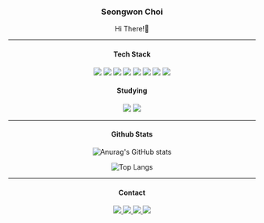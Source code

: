 <div align="center">

### Seongwon Choi
Hi There!👋

<hr>

#### Tech Stack
<img src="https://img.shields.io/badge/Python-5CB9FF?style=flat&logo=Python&logoColor=3776AB"/>
<img src="https://img.shields.io/badge/Java-00b6ff?style=flat&logo=Java&logoColor=red"/>
<img src="https://img.shields.io/badge/C-E0EBEB?style=flat&logo=C&logoColor=A8B9CC"/>
<img src="https://img.shields.io/badge/C++-0091FF?style=flat&logo=Cplusplus&logoColor=00599C"/>
<img src="https://img.shields.io/badge/HTML5-FF8D70?style=flat&logo=HTML5&logoColor=E34F26"/>
<img src="https://img.shields.io/badge/CSS3-1F9FFF?style=flat&logo=CSS3&logoColor=1572B6"/>
<img src="https://img.shields.io/badge/JavaScript-FFFFB3?style=flat&logo=JavaScript&logoColor=F7DF1E"/>
<img src="https://img.shields.io/badge/Node.js-green?style=flat&logo=Node.js&logoColor=339933"/>



#### Studying
<img src="https://img.shields.io/badge/Spring-B3FFB3?style=flat&logo=Spring&logoColor=6DB33F"/>
<img src="https://img.shields.io/badge/SpringBoot-B3FFB3?style=flat&logo=SpringBoot&logoColor=6DB33F"/>

<hr>

#### Github Stats
![Anurag's GitHub stats](https://github-readme-stats.vercel.app/api?username=choi5798&show_icons=true&theme=tokyonight)

![Top Langs](https://github-readme-stats.vercel.app/api/top-langs/?username=choi5798&layout=compact&theme=tokyonight)

<hr>

#### Contact

<a href="https://www.facebook.com/profile.php?id=100005107483028" target="_blank">
<img src="https://img.shields.io/badge/Facebook-C0C0C0?style=social&logo=Facebook&logoColor=1877F2"/>
</a>
<a href="https://www.instagram.com/jerry.sw/" target="_blank">
<img src="https://img.shields.io/badge/Instagram-C0C0C0?style=social&logo=Instagram&logoColor=E4405F"/>
</a>
<a href="https://github.com/choi5798" target="_blank">
<img src="https://img.shields.io/badge/Github-C0C0C0?style=social&logo=Github&logoColor=181717"/>
</a>
<a href="https://velog.io/@choi5798" target="_blank">
<img src="https://img.shields.io/badge/Velog-C0C0C0?style=social&logo=Velog&logoColor=20C997"/>
</a>

</div>
<!--
**choi5798/choi5798** is a ✨ _special_ ✨ repository because its `README.md` (this file) appears on your GitHub profile.
Here are some ideas to get you started:
- 🔭 I’m currently working on ...
- 🌱 I’m currently learning ...
- 👯 I’m looking to collaborate on ...
- 🤔 I’m looking for help with ...
- 💬 Ask me about ...
- 📫 How to reach me: ...
- 😄 Pronouns: ...
- ⚡ Fun fact: ...
-->

